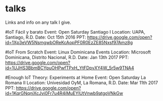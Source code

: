 # talks
Links and info on any talk I give.

#IoT Fácil y barato
Event: Open Saturday Santiago I
Location: UAPA, Santiago, R.D.
Date: Oct 15th 2016
PPT: https://drive.google.com/open?id=1Xp3eVW5NsmgwbOReKcAopPF0R0EzZE85Nxsf97Amz8g


#IoT From Scratch
Event:    Linux Dominicana Events
Location: Microsoft Dominicana, Distrito Nacional, R.D.
Date:     Jan 13th 2017
PPT:      https://drive.google.com/open?id=1UJHS3BbmBCYpuOHPwfTPxH_YtFDpvXY4W_5r5w9TNA4


#Enough IoT Theory: Experiments at Home
Event:    Open Saturday La Romana II
Location: Univesidad OyM, La Romana, R.D.
Date:     Mar 11th 2017
PPT:      https://drive.google.com/open?id=1KqrGNqniXcJvi0Fr7u4R4iMuEYlUtVnwb9atgoVNkGw
